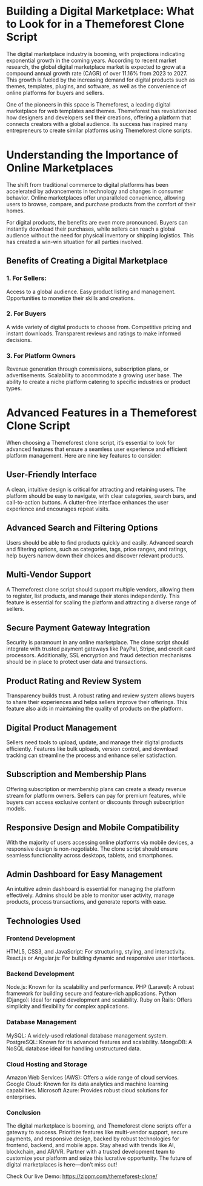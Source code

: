 # Building a Digital Marketplace: What to Look for in a Themeforest Clone Script
The digital marketplace industry is booming, with projections indicating exponential growth in the coming years. According to recent market research, the global digital marketplace market is expected to grow at a compound annual growth rate (CAGR) of over 11.16% from 2023 to 2027. This growth is fueled by the increasing demand for digital products such as themes, templates, plugins, and software, as well as the convenience of online platforms for buyers and sellers.

One of the pioneers in this space is Themeforest, a leading digital marketplace for web templates and themes. Themeforest has revolutionized how designers and developers sell their creations, offering a platform that connects creators with a global audience. Its success has inspired many entrepreneurs to create similar platforms using Themeforest clone scripts.
# Understanding the Importance of Online Marketplaces
The shift from traditional commerce to digital platforms has been accelerated by advancements in technology and changes in consumer behavior. Online marketplaces offer unparalleled convenience, allowing users to browse, compare, and purchase products from the comfort of their homes.

For digital products, the benefits are even more pronounced. Buyers can instantly download their purchases, while sellers can reach a global audience without the need for physical inventory or shipping logistics. This has created a win-win situation for all parties involved.
<h2><b>Benefits of Creating a Digital Marketplace</b></h2>
<h3><b>1. For Sellers:</b></h3>
Access to a global audience.
Easy product listing and management.
Opportunities to monetize their skills and creations.
<h3><b>2. For Buyers</b></h3>
A wide variety of digital products to choose from.
Competitive pricing and instant downloads.
Transparent reviews and ratings to make informed decisions.
<h3><b>3. For Platform Owners</b></h3>
Revenue generation through commissions, subscription plans, or advertisements.
Scalability to accommodate a growing user base.
The ability to create a niche platform catering to specific industries or product types.

# Advanced Features in a Themeforest Clone Script
When choosing a Themeforest clone script, it’s essential to look for advanced features that ensure a seamless user experience and efficient platform management. Here are nine key features to consider:
<h2><b>User-Friendly Interface</b></h2>
A clean, intuitive design is critical for attracting and retaining users. The platform should be easy to navigate, with clear categories, search bars, and call-to-action buttons. A clutter-free interface enhances the user experience and encourages repeat visits.
<h2><b>Advanced Search and Filtering Options</b></h2>
Users should be able to find products quickly and easily. Advanced search and filtering options, such as categories, tags, price ranges, and ratings, help buyers narrow down their choices and discover relevant products.
<h2><b>Multi-Vendor Support</b></h2>
A Themeforest clone script should support multiple vendors, allowing them to register, list products, and manage their stores independently. This feature is essential for scaling the platform and attracting a diverse range of sellers.
<h2><b>Secure Payment Gateway Integration</b></h2>
Security is paramount in any online marketplace. The clone script should integrate with trusted payment gateways like PayPal, Stripe, and credit card processors. Additionally, SSL encryption and fraud detection mechanisms should be in place to protect user data and transactions.
<h2><b>Product Rating and Review System</b></h2>
Transparency builds trust. A robust rating and review system allows buyers to share their experiences and helps sellers improve their offerings. This feature also aids in maintaining the quality of products on the platform.
<h2><b>Digital Product Management</b></h2>
Sellers need tools to upload, update, and manage their digital products efficiently. Features like bulk uploads, version control, and download tracking can streamline the process and enhance seller satisfaction.
<h2><b>Subscription and Membership Plans</b></h2>
Offering subscription or membership plans can create a steady revenue stream for platform owners. Sellers can pay for premium features, while buyers can access exclusive content or discounts through subscription models.
<h2><b>Responsive Design and Mobile Compatibility</b></h2>
With the majority of users accessing online platforms via mobile devices, a responsive design is non-negotiable. The clone script should ensure seamless functionality across desktops, tablets, and smartphones.
<h2><b>Admin Dashboard for Easy Management</b></h2>
An intuitive admin dashboard is essential for managing the platform effectively. Admins should be able to monitor user activity, manage products, process transactions, and generate reports with ease.

<h2><b>Technologies Used</b></h2>
<h3><b>Frontend Development</b></h3>
HTML5, CSS3, and JavaScript: For structuring, styling, and interactivity.
React.js or Angular.js: For building dynamic and responsive user interfaces.
<h3><b>Backend Development</b></h3>
Node.js: Known for its scalability and performance.
PHP (Laravel): A robust framework for building secure and feature-rich applications.
Python (Django): Ideal for rapid development and scalability.
Ruby on Rails: Offers simplicity and flexibility for complex applications.
<h3><b>Database Management</b></h3>
MySQL: A widely-used relational database management system.
PostgreSQL: Known for its advanced features and scalability.
MongoDB: A NoSQL database ideal for handling unstructured data.
<h3><b>Cloud Hosting and Storage</b></h3>
Amazon Web Services (AWS): Offers a wide range of cloud services.
Google Cloud: Known for its data analytics and machine learning capabilities.
Microsoft Azure: Provides robust cloud solutions for enterprises.

<h3><b>Conclusion</b></h3>
The digital marketplace is booming, and Themeforest clone scripts offer a gateway to success. Prioritize features like multi-vendor support, secure payments, and responsive design, backed by robust technologies for frontend, backend, and mobile apps. Stay ahead with trends like AI, blockchain, and AR/VR. Partner with a trusted development team to customize your platform and seize this lucrative opportunity. The future of digital marketplaces is here—don’t miss out!

Check Our live Demo: https://zipprr.com/themeforest-clone/
